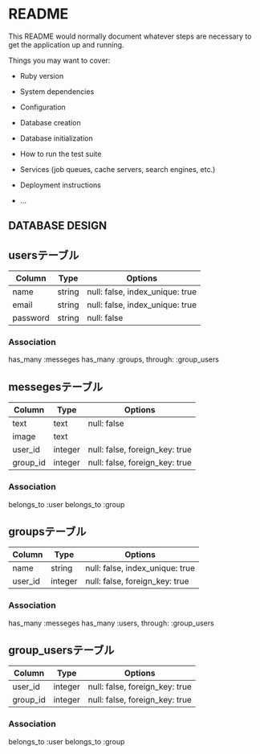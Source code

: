 # README

This README would normally document whatever steps are necessary to get the
application up and running.

Things you may want to cover:

* Ruby version

* System dependencies

* Configuration

* Database creation

* Database initialization

* How to run the test suite

* Services (job queues, cache servers, search engines, etc.)

* Deployment instructions

* ...

## DATABASE DESIGN

## usersテーブル

|Column|Type|Options|
|------|----|-------|
|name|string|null: false, index_unique: true|
|email|string|null: false, index_unique: true|
|password|string|null: false|

### Association
has_many :messeges
has_many :groups, through: :group_users

## messegesテーブル

|Column|Type|Options|
|------|----|-------|
|text|text|null: false|
|image|text||
|user_id|integer|null: false, foreign_key: true|
|group_id|integer|null: false, foreign_key: true|


### Association
belongs_to :user
belongs_to :group

## groupsテーブル

|Column|Type|Options|
|------|----|-------|
|name|string|null: false, index_unique: true|
|user_id|integer|null: false, foreign_key: true|

### Association
has_many :messeges
has_many :users, through: :group_users

## group_usersテーブル

|Column|Type|Options|
|------|----|-------|
|user_id|integer|null: false, foreign_key: true|
|group_id|integer|null: false, foreign_key: true|

### Association
belongs_to :user
belongs_to :group
